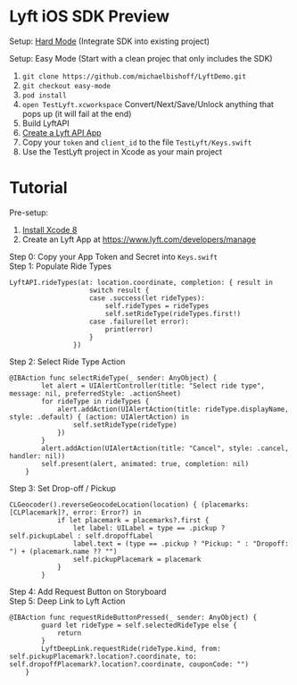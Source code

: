 # Lyft iOS SDK **Preview**
Setup: [Hard Mode](https://github.com/michaelbishoff/LyftDemo/tree/master/LyftSDK) (Integrate SDK into existing project)  

Setup: Easy Mode (Start with a clean projec that only includes the SDK)  
1. `git clone https://github.com/michaelbishoff/LyftDemo.git`  
2. `git checkout easy-mode`  
3. `pod install`  
4. `open TestLyft.xcworkspace` Convert/Next/Save/Unlock anything that pops up (it will fail at the end)  
5. Build LyftAPI  
6. [Create a Lyft API App](https://www.lyft.com/developers/manage)  
7. Copy your `token` and `client_id` to the file `TestLyft/Keys.swift`  
8. Use the TestLyft project in Xcode as your main project  

# Tutorial
Pre-setup:
1. [Install Xcode 8](https://developer.apple.com/download/)  
2. Create an Lyft App at https://www.lyft.com/developers/manage

Step 0: Copy your App Token and Secret into `Keys.swift`  
Step 1: Populate Ride Types
```
LyftAPI.rideTypes(at: location.coordinate, completion: { result in
                    switch result {
                    case .success(let rideTypes):
                        self.rideTypes = rideTypes
                        self.setRideType(rideTypes.first!)
                    case .failure(let error):
                        print(error)
                    }
                })
```
Step 2: Select Ride Type Action
```
@IBAction func selectRideType(_ sender: AnyObject) {
        let alert = UIAlertController(title: "Select ride type", message: nil, preferredStyle: .actionSheet)
        for rideType in rideTypes {
            alert.addAction(UIAlertAction(title: rideType.displayName, style: .default) { (action: UIAlertAction) in
                self.setRideType(rideType)
            })
        }
        alert.addAction(UIAlertAction(title: "Cancel", style: .cancel, handler: nil))
        self.present(alert, animated: true, completion: nil)
    }
```
Step 3: Set Drop-off / Pickup
```
CLGeocoder().reverseGeocodeLocation(location) { (placemarks: [CLPlacemark]?, error: Error?) in
            if let placemark = placemarks?.first {
                let label: UILabel = type == .pickup ? self.pickupLabel : self.dropoffLabel
                label.text = (type == .pickup ? "Pickup: " : "Dropoff: ") + (placemark.name ?? "")
                self.pickupPlacemark = placemark
            }
        }
```
Step 4: Add Request Button on Storyboard  
Step 5: Deep Link to Lyft Action
```
@IBAction func requestRideButtonPressed(_ sender: AnyObject) {
        guard let rideType = self.selectedRideType else {
            return
        }
        LyftDeepLink.requestRide(rideType.kind, from: self.pickupPlacemark?.location?.coordinate, to: self.dropoffPlacemark?.location?.coordinate, couponCode: "")
    }
```